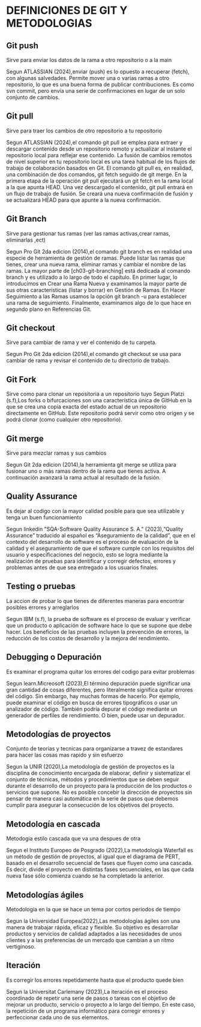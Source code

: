# DEFINICIONES DE GIT Y METODOLOGIAS 
## Git push 
Sirve para enviar los datos de la rama a otro repositorio o a la main

Segun  ATLASSIAN (2024),enviar (push) es lo opuesto a recuperar (fetch), con algunas salvedades. Permite mover una o varias ramas a otro repositorio, lo que es una buena forma de publicar contribuciones. Es como svn commit, pero envía una serie de confirmaciones en lugar de un solo conjunto de cambios.
## Git pull
Sirve para traer los cambios de otro repositorio a tu repositorio

Segun ATLASSIAN (2024),el comando git pull se emplea para extraer y descargar contenido desde un repositorio remoto y actualizar al instante el repositorio local para reflejar ese contenido. La fusión de cambios remotos de nivel superior en tu repositorio local es una tarea habitual de los flujos de trabajo de colaboración basados en Git. El comando git pull es, en realidad, una combinación de dos comandos, git fetch seguido de git merge. En la primera etapa de la operación git pull ejecutará un git fetch en la rama local a la que apunta HEAD. Una vez descargado el contenido, git pull entrará en un flujo de trabajo de fusión. Se creará una nueva confirmación de fusión y se actualizará HEAD para que apunte a la nueva confirmación.
## Git Branch
Sirve para gestionar tus ramas (ver las ramas activas,crear ramas, eliminarlas ,ect)

Segun Pro Git 2da edicion (2014),el comando git branch es en realidad una especie de herramienta de gestión de ramas. Puede listar las ramas que tienes, crear una nueva rama, eliminar ramas y cambiar el nombre de las ramas.
La mayor parte de [ch03-git-branching] está dedicada al comando branch y es utilizado a lo largo de todo el capítulo. En primer lugar, lo introducimos en Crear una Rama Nueva y examinamos la mayor parte de sus otras características (listar y borrar) en Gestión de Ramas.
En Hacer Seguimiento a las Ramas usamos la opción git branch -u para establecer una rama de seguimiento.
Finalmente, examinamos algo de lo que hace en segundo plano en Referencias Git.
## Git checkout
Sirve para cambiar de rama y ver el contenido de tu carpeta.

Segun Pro Git 2da edicion (2014),el comando git checkout se usa para cambiar de rama y revisar el contenido de tu directorio de trabajo.
## Git Fork
Sirve como para clonar un repositoria a un repositorio tuyo
Segun Platzi (s.f),Los forks o bifurcaciones son una característica única de GitHub en la que se crea una copia exacta del estado actual de un repositorio directamente en GitHub. Este repositorio podrá servir como otro origen y se podrá clonar (como cualquier otro repositorio). 
## Git merge
Sirve para mezclar ramas y sus cambios

Segun Git 2da edicion (2014),la herramienta git merge se utiliza para fusionar uno o más ramas dentro de la rama que tienes activa. A continuación avanzará la rama actual al resultado de la fusión.
## Quality Assurance
Es dejar al codigo con la mayor calidad posible para que sea utilizable y tenga un buen funcionamiento

Segun linkedin "SQA-Software Quality Assurance S. A." (2023),“Quality Assurance” traducido al español es “Aseguramiento de la calidad”, que en el contexto del desarrollo de software es el proceso de evaluación de la calidad y el aseguramiento de que el software cumple con los requisitos del usuario y especificaciones del negocio, esto se logra mediante la realización de pruebas para identificar y corregir defectos, errores y problemas antes de que sea entregado a los usuarios finales.
## Testing o pruebas
La accion de probar lo que tienes de diferentes maneras para encontrar posibles errores y arreglarlos

Segun IBM (s.f), la prueba de software es el proceso de evaluar y verificar que un producto o aplicación de software hace lo que se supone que debe hacer. Los beneficios de las pruebas incluyen la prevención de errores, la reducción de los costos de desarrollo y la mejora del rendimiento.
## Debugging o Depuración
Es examinar el programa  quitar los errores del codigo para evitar problemas 

Segun learn.Micreosoft (2023),El término depuración puede significar una gran cantidad de cosas diferentes, pero literalmente significa quitar errores del código. Sin embargo, hay muchas formas de hacerlo. Por ejemplo, puede examinar el código en busca de errores tipográficos o usar un analizador de código. También podría depurar el código mediante un generador de perfiles de rendimiento. O bien, puede usar un depurador.
## Metodologías de proyectos
Conjunto de teorias y tecnicas para organizarse a travez de estandares para hacer las cosas mas rapido y sin esfuerzo

Segun la UNIR (2020),La metodología de gestión de proyectos es la disciplina de conocimiento encargada de elaborar, definir y sistematizar el conjunto de técnicas, métodos y procedimientos que se deben seguir durante el desarrollo de un proyecto para la producción de los productos o servicios que supone.
No es posible concebir la dirección de proyectos sin pensar de manera casi automática en la serie de pasos que debemos cumplir para asegurar la consecución de los objetivos del proyecto.
## Metodología en cascada
Metodogia estilo cascada que va una despues de otra 

Segun el Instituto Europeo de Posgrado (2022),La metodología Waterfall es un método de gestión de proyectos, al igual que el diagrama de PERT, basado en el desarrollo secuencial de fases que fluyen como una cascada. Es decir, divide el proyecto en distintas fases secuenciales, en las que cada nueva fase sólo comienza cuando se ha completado la anterior.
## Metodologías ágiles
Metodologia en la que se hace un tema por cortos periodos de tiempo

Segun la Universidad Europea(2022),Las metodologías ágiles son una manera de trabajar rápida, eficaz y flexible. Su objetivo es desarrollar productos y servicios de calidad adaptados a las necesidades de unos clientes y a las preferencias de un mercado que cambian a un ritmo vertiginoso. 
## Iteración
Es corregir los errores repetidamente hasta que el producto quede bien 

Segun la Universitat Carlemany (2023),La iteración es el proceso coordinado de repetir una serie de pasos o tareas con el objetivo de mejorar un producto, servicio o proyecto a lo largo del tiempo. En este caso, la repetición de un programa informático para corregir errores y perfeccionar cada uno de sus elementos.